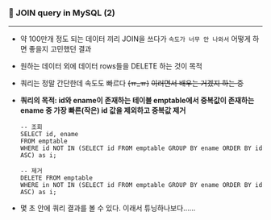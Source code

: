### 💫 JOIN query in MySQL (2)

---

- 약 100만개 정도 되는 데이터 끼리 JOIN을 쓰다가 `속도가 너무 안 나와서` 어떻게 하면 좋을지 고민했던 결과

- 원하는 데이터 외에 데이터 rows들을 DELETE 하는 것이 목적

- 쿼리는 정말 간단한데 속도도 빠르다 ~~(ㅠ_ㅠ)~~ ~~이러면서 배우는 거겠지 하는 중~~

- **쿼리의 목적: id와 ename이 존재하는 테이블 emptable에서 중복값이 존재하는 ename 중 가장 빠른(작은) id 값을 제외하고 중복값 제거**

  ```mariadb
  -- 조회
  SELECT id, ename
  FROM emptable
  WHERE id NOT IN (SELECT id FROM emptable GROUP BY ename ORDER BY id ASC) as i;
  
  -- 제거
  DELETE FROM emptable
  WHERE in NOT IN (SELECT id FROM emptable GROUP BY ename ORDER BY id ASC) as i;
  ```

  

- 몇 초 안에 쿼리 결과를 볼 수 있다. 이래서 튜닝하나보다......